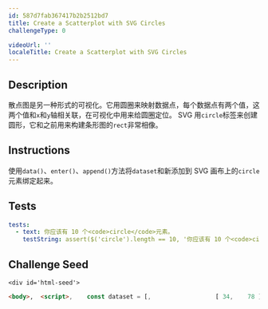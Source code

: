 ```yaml
---
id: 587d7fab367417b2b2512bd7
title: Create a Scatterplot with SVG Circles
challengeType: 0

videoUrl: ''
localeTitle: Create a Scatterplot with SVG Circles
---
```


## Description
<section id='description'>
散点图是另一种形式的可视化。它用圆圈来映射数据点，每个数据点有两个值，这两个值和<code>x</code>和<code>y</code>轴相关联，在可视化中用来给圆圈定位。
SVG 用<code>circle</code>标签来创建圆形，它和之前用来构建条形图的<code>rect</code>非常相像。
</section>

## Instructions
<section id='instructions'>
使用<code>data()</code>、<code>enter()</code>、<code>append()</code>方法将<code>dataset</code>和新添加到 SVG 画布上的<code>circle</code>元素绑定起来。
</section>

## Tests
<section id='tests'>

```yml
tests:
  - text: 你应该有 10 个<code>circle</code>元素。
    testString: assert($('circle').length == 10, '你应该有 10 个<code>circle</code>元素。');

```

</section>

## Challenge Seed
<section id='challengeSeed'>

    <div id='html-seed'>
```html
<body>,  <script>,    const dataset = [,                  [ 34,    78 ],,                  [ 109,   280 ],,                  [ 310,   120 ],,                  [ 79,    411 ],,                  [ 420,   220 ],,                  [ 233,   145 ],,                  [ 333,   96 ],,                  [ 222,   333 ],,                  [ 78,    320 ],,                  [ 21,    123 ],                ];,    ,    ,    const w = 500;,    const h = 500;,    ,    const svg = d3.select("body"),                  .append("svg"),                  .attr("width", w),                  .attr("height", h);,    ,    svg.selectAll("circle"),       // 在下面添加你的代码,       ,       ,       ,       // 在上面添加你的代码,  ,  </script>,</body>
```





</div>





</section>

              